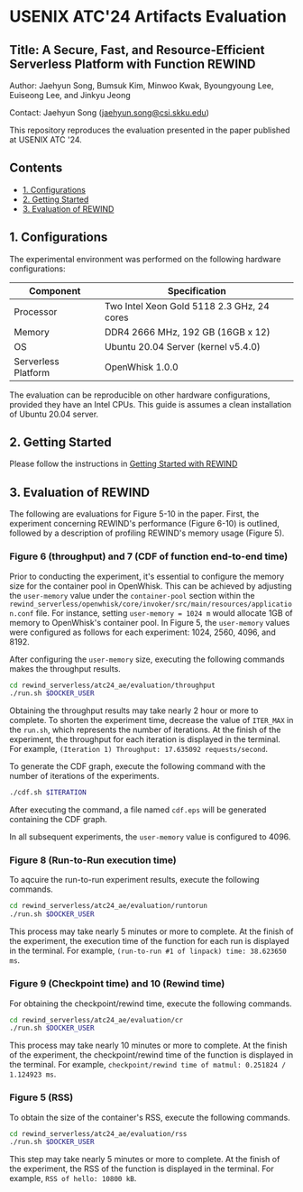 
# USENIX ATC'24 Artifacts Evaluation

## Title: A Secure, Fast, and Resource-Efficient Serverless Platform with Function REWIND

Author: Jaehyun Song, Bumsuk Kim, Minwoo Kwak, Byoungyoung Lee, Euiseong Lee, and Jinkyu Jeong

Contact: Jaehyun Song (jaehyun.song@csi.skku.edu)

This repository reproduces the evaluation presented in the paper published at USENIX ATC '24.

## Contents
- [1. Configurations](#1-configurations)
- [2. Getting Started](#2-getting-started)
- [3. Evaluation of REWIND](#3-evaluation-of-rewind)

## 1. Configurations

The experimental environment was performed on the following hardware configurations:

| **Component**       | **Specification**
|---------------------|--------------------------------------------|
| Processor           | Two Intel Xeon Gold 5118 2.3 GHz, 24 cores |
| Memory              | DDR4 2666 MHz, 192 GB (16GB x 12)          |
| OS                  | Ubuntu 20.04 Server (kernel v5.4.0)        |
| Serverless Platform | OpenWhisk 1.0.0                            |

The evaluation can be reproducible on other hardware configurations, provided they have an Intel CPUs.
This guide is assumes a clean installation of Ubuntu 20.04 server.

## 2. Getting Started
Please follow the instructions in [Getting Started with REWIND](https://github.com/s3yonsei/rewind_serverless/tree/main?tab=readme-ov-file#2-getting-started)

## 3. Evaluation of REWIND

The following are evaluations for Figure 5-10 in the paper.
First, the experiment concerning REWIND's performance (Figure 6-10) is outlined, followed by a description of profiling REWIND's memory usage (Figure 5).

### Figure 6 (throughput) and 7 (CDF of function end-to-end time)
Prior to conducting the experiment, it's essential to configure the memory size for the container pool in OpenWhisk.
This can be achieved by adjusting the `user-memory` value under the `container-pool` section within the `rewind_serverless/openwhisk/core/invoker/src/main/resources/application.conf` file.
For instance, setting `user-memory = 1024 m` would allocate 1GB of memory to OpenWhisk's container pool.
In Figure 5, the `user-memory` values were configured as follows for each experiment: 1024, 2560, 4096, and 8192.

After configuring the `user-memory` size, executing the following commands makes the throughput results.
```bash
cd rewind_serverless/atc24_ae/evaluation/throughput
./run.sh $DOCKER_USER
```
Obtaining the throughput results may take nearly 2 hour or more to complete.
To shorten the experiment time, decrease the value of `ITER_MAX` in the `run.sh`, which represents the number of iterations.
At the finish of the experiment, the throughput for each iteration is displayed in the terminal.
For example, `(Iteration 1) Throughput: 17.635092 requests/second`.

To generate the CDF graph, execute the following command with the number of iterations of the experiments.
```bash
./cdf.sh $ITERATION
```
After executing the command, a file named `cdf.eps` will be generated containing the CDF graph.

In all subsequent experiments, the `user-memory` value is configured to 4096.

### Figure 8 (Run-to-Run execution time)

To aqcuire the run-to-run experiment results, execute the following commands.
```bash
cd rewind_serverless/atc24_ae/evaluation/runtorun
./run.sh $DOCKER_USER
```
This process may take nearly 5 minutes or more to complete.
At the finish of the experiment, the execution time of the function for each run is displayed in the terminal.
For example, `(run-to-run #1 of linpack) time: 38.623650 ms`.

### Figure 9 (Checkpoint time) and 10 (Rewind time)

For obtaining the checkpoint/rewind time, execute the following commands.
```bash
cd rewind_serverless/atc24_ae/evaluation/cr
./run.sh $DOCKER_USER
```
This process may take nearly 10 minutes or more to complete.
At the finish of the experiment, the checkpoint/rewind time of the function is displayed in the terminal.
For example, `checkpoint/rewind time of matmul: 0.251824 / 1.124923 ms`.

### Figure 5 (RSS)

To obtain the size of the container's RSS, execute the following commands.
```bash
cd rewind_serverless/atc24_ae/evaluation/rss
./run.sh $DOCKER_USER
```
This step may take nearly 5 minutes or more to complete.
At the finish of the experiment, the RSS of the function is displayed in the terminal.
For example, `RSS of hello: 10800 kB`.
